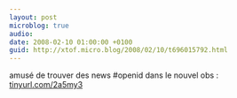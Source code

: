 ```yaml
---
layout: post
microblog: true
audio: 
date: 2008-02-10 01:00:00 +0100
guid: http://xtof.micro.blog/2008/02/10/t696015792.html
---
```

amusé de trouver des news #openid dans le nouvel obs : [tinyurl.com/2a5my3](http://tinyurl.com/2a5my3)
